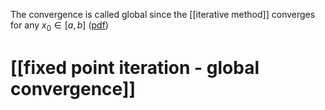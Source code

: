 The convergence is called global since the [[iterative method]] converges for any $x_0 \in [a, b]$ ([pdf](zotero://open-pdf/library/items/X3UESHXG?page=32&annotation=ZN9IYKYU))


# [[fixed point iteration - global convergence]]